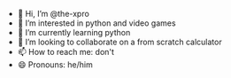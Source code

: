 - 👋 Hi, I’m @the-xpro
- 👀 I’m interested in python and video games
- 🌱 I’m currently learning python
- 💞️ I’m looking to collaborate on a from scratch calculator
- 📫 How to reach me: don't
- 😄 Pronouns: he/him
